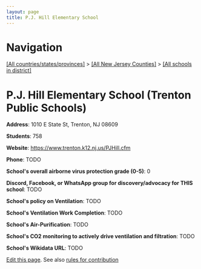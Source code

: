 ```yaml
---
layout: page
title: P.J. Hill Elementary School
---
```

# Navigation

[[All countries/states/provinces]](../../..) > [[All New Jersey Counties]](../..) > [[All schools in district]](..)

# P.J. Hill Elementary School (Trenton Public Schools)

**Address**: 1010 E State St, Trenton, NJ 08609

**Students**: 758

**Website**: https://www.trenton.k12.nj.us/PJHill.cfm

**Phone**: TODO

**School's overall airborne virus protection grade (0-5)**: 0

**Discord, Facebook, or WhatsApp group for discovery/advocacy for THIS school**: TODO

**School's policy on Ventilation**: TODO

**School's Ventilation Work Completion**: TODO

**School's Air-Purification**: TODO

**School's CO2 monitoring to actively drive ventilation and filtration**: TODO

**School's Wikidata URL**: TODO


[Edit this page](https://github.com/ventilate-schools/NJ/edit/main/./Trenton_Public_Schools/P.J._Hill_Elementary_School.md). See also [rules for contribution](../../../contribution-rules/)